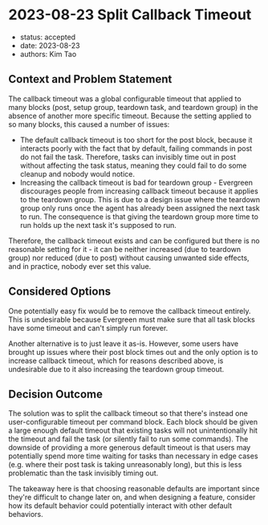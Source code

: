 # 2023-08-23 Split Callback Timeout

- status: accepted
- date: 2023-08-23
- authors: Kim Tao

## Context and Problem Statement

The callback timeout was a global configurable timeout that applied to many blocks (post, setup group, teardown task,
and teardown group) in the absence of another more specific timeout. Because the setting applied to so many blocks, this
caused a number of issues:

- The default callback timeout is too short for the post block, because it interacts poorly with the fact that by
  default, failing commands in post do not fail the task. Therefore, tasks can invisibly time out in post without
  affecting the task status, meaning they could fail to do some cleanup and nobody would notice.
- Increasing the callback timeout is bad for teardown group - Evergreen discourages people from increasing callback
  timeout because it applies to the teardown group. This is due to a design issue where the teardown group only runs
  once the agent has already been assigned the next task to run. The consequence is that giving the teardown group more
  time to run holds up the next task it's supposed to run.

Therefore, the callback timeout exists and can be configured but there is no reasonable setting for it - it can be
neither increased (due to teardown group) nor reduced (due to post) without causing unwanted side effects, and in
practice, nobody ever set this value.

## Considered Options

One potentially easy fix would be to remove the callback timeout entirely. This is undesirable because Evergreen must
make sure that all task blocks have some timeout and can't simply run forever.

Another alternative is to just leave it as-is. However, some users have brought up issues where their post block times
out and the only option is to increase callback timeout, which for reasons described above, is undesirable due to
it also increasing the teardown group timeout.

## Decision Outcome

The solution was to split the callback timeout so that there's instead one user-configurable timeout per command block.
Each block should be given a large enough default timeout that existing tasks will not unintentionally hit the timeout
and fail the task (or silently fail to run some commands). The downside of providing a more generous default timeout is
that users may potentially spend more time waiting for tasks than necessary in edge cases (e.g. where their post task is
taking unreasonably long), but this is less problematic than the task invisibly timing out.

The takeaway here is that choosing reasonable defaults are important since they're difficult to change later on, and
when designing a feature, consider how its default behavior could potentially interact with other default behaviors.
